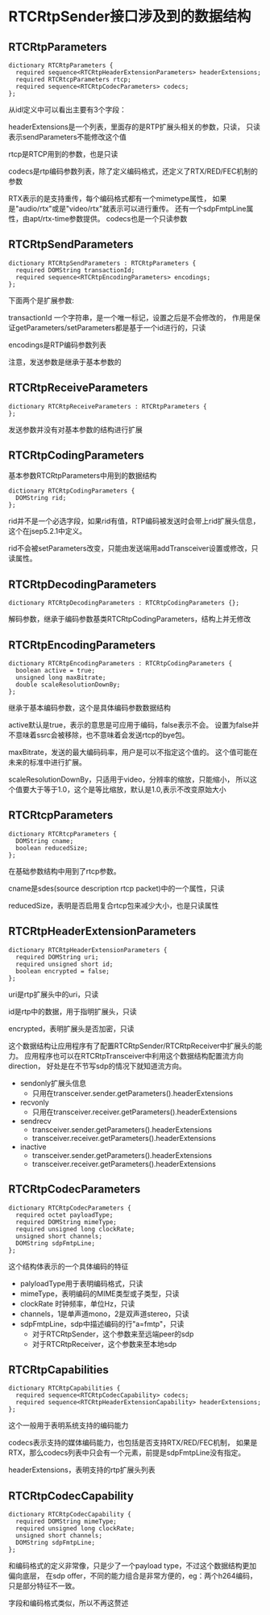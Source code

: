 # RTCRtpSender接口涉及到的数据结构

## RTCRtpParameters

    dictionary RTCRtpParameters {
      required sequence<RTCRtpHeaderExtensionParameters> headerExtensions;
      required RTCRtcpParameters rtcp;
      required sequence<RTCRtpCodecParameters> codecs;
    };

从idl定义中可以看出主要有3个字段：

headerExtensions是一个列表，里面存的是RTP扩展头相关的参数，只读，
只读表示sendParameters不能修改这个值

rtcp是RTCP用到的参数，也是只读

codecs是rtp编码参数列表，除了定义编码格式，还定义了RTX/RED/FEC机制的参数

RTX表示的是支持重传，每个编码格式都有一个mimetype属性，
如果是"audio/rtx"或是"video/rtx"就表示可以进行重传。
还有一个sdpFmtpLine属性，由apt/rtx-time参数提供。
codecs也是一个只读参数

## RTCRtpSendParameters

    dictionary RTCRtpSendParameters : RTCRtpParameters {
      required DOMString transactionId;
      required sequence<RTCRtpEncodingParameters> encodings;
    };

下面两个是扩展参数:

transactionId 一个字符串，是一个唯一标记，设置之后是不会修改的，
作用是保证getParameters/setParameters都是基于一个id进行的，只读

encodings是RTP编码参数列表

注意，发送参数是继承于基本参数的

## RTCRtpReceiveParameters

    dictionary RTCRtpReceiveParameters : RTCRtpParameters {
    };

发送参数并没有对基本参数的结构进行扩展

## RTCRtpCodingParameters

基本参数RTCRtpParameters中用到的数据结构

    dictionary RTCRtpCodingParameters {
      DOMString rid;
    };

rid并不是一个必选字段，如果rid有值，RTP编码被发送时会带上rid扩展头信息，
这个在jsep5.2.1中定义。

rid不会被setParameters改变，只能由发送端用addTransceiver设置或修改，只读属性。

## RTCRtpDecodingParameters

    dictionary RTCRtpDecodingParameters : RTCRtpCodingParameters {};

解码参数，继承于编码参数基类RTCRtpCodingParameters，结构上并无修改

## RTCRtpEncodingParameters

    dictionary RTCRtpEncodingParameters : RTCRtpCodingParameters {
      boolean active = true;
      unsigned long maxBitrate;
      double scaleResolutionDownBy;
    };

继承于基本编码参数，这个是具体编码参数数据结构

active默认是true，表示的意思是可应用于编码，false表示不会。
设置为false并不意味着ssrc会被移除，也不意味着会发送rtcp的bye包。

maxBitrate，发送的最大编码码率，用户是可以不指定这个值的。
这个值可能在未来的标准中进行扩展。

scaleResolutionDownBy，只适用于video，分辨率的缩放，只能缩小，
所以这个值要大于等于1.0，这个是等比缩放，默认是1.0,表示不改变原始大小

## RTCRtcpParameters

    dictionary RTCRtcpParameters {
      DOMString cname;
      boolean reducedSize;
    };

在基础参数结构中用到了rtcp参数。

cname是sdes(source description rtcp packet)中的一个属性，只读

reducedSize，表明是否启用复合rtcp包来减少大小，也是只读属性

## RTCRtpHeaderExtensionParameters

    dictionary RTCRtpHeaderExtensionParameters {
      required DOMString uri;
      required unsigned short id;
      boolean encrypted = false;
    };

uri是rtp扩展头中的uri，只读

id是rtp中的数据，用于指明扩展头，只读

encrypted，表明扩展头是否加密，只读

这个数据结构让应用程序有了配置RTCRtpSender/RTCRtpReceiver中扩展头的能力。
应用程序也可以在RTCRtpTransceiver中利用这个数据结构配置流方向direction，
好处是在不节写sdp的情况下就知道流方向。

- sendonly扩展头信息
  - 只用在transceiver.sender.getParameters().headerExtensions
- recvonly
  - 只用在transceiver.receiver.getParameters().headerExtensions
- sendrecv
  - transceiver.sender.getParameters().headerExtensions
  - transceiver.receiver.getParameters().headerExtensions
- inactive
  - transceiver.sender.getParameters().headerExtensions
  - transceiver.receiver.getParameters().headerExtensions

## RTCRtpCodecParameters

    dictionary RTCRtpCodecParameters {
      required octet payloadType;
      required DOMString mimeType;
      required unsigned long clockRate;
      unsigned short channels;
      DOMString sdpFmtpLine;
    };

这个结构体表示的一个具体编码的特征

- palyloadType用于表明编码格式，只读
- mimeType，表明编码的MIME类型或子类型，只读
- clockRate 时钟频率，单位Hz，只读
- channels，1是单声道mono，2是双声道stereo，只读
- sdpFmtpLine，sdp中描述编码的行"a=fmtp"，只读
  - 对于RTCRtpSender，这个参数来至远端peer的sdp
  - 对于RTCRtpReceiver，这个参数来至本地sdp

## RTCRtpCapabilities

    dictionary RTCRtpCapabilities {
      required sequence<RTCRtpCodecCapability> codecs;
      required sequence<RTCRtpHeaderExtensionCapability> headerExtensions;
    };

这个一般用于表明系统支持的编码能力

codecs表示支持的媒体编码能力，也包括是否支持RTX/RED/FEC机制，
如果是RTX，那么codecs列表中只会有一个元素，前提是sdpFmtpLine没有指定。

headerExtensions，表明支持的rtp扩展头列表

## RTCRtpCodecCapability

    dictionary RTCRtpCodecCapability {
      required DOMString mimeType;
      required unsigned long clockRate;
      unsigned short channels;
      DOMString sdpFmtpLine;
    };

和编码格式的定义非常像，只是少了一个payload type，不过这个数据结构更加偏向底层，
在sdp offer，不同的能力组合是非常方便的，eg：两个h264编码，只是部分特征不一致。

字段和编码格式类似，所以不再这赘述

